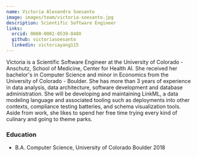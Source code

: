 ```yaml
---
name: Victoria Alexandra Soesanto
image: images/team/victoria-soesanto.jpg
description: Scientific Software Engineer
links:
  orcid: 0000-0002-0539-848X
  github: victoriasoesanto
  linkedin: victoriayang115
---
```


Victoria is a Scientific Software Engineer at the University of Colorado - Anschutz, School of Medicine, Center for Health AI. She received her bachelor's in Computer Science and minor in Economics from the University of Colorado - Boulder. She has more than 3 years of experience in data analysis, data architecture, software development and database administration. She will be developing and maintaining LinkML, a data modeling language and associated tooling such as deployments into other contexts, compliance testing batteries, and schema visualization tools. Aside from work, she likes to spend her free time trying every kind of culinary and going to theme parks.

### Education

- B.A. Computer Science, University of Colorado Boulder 2018

